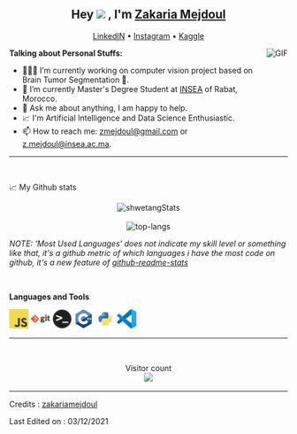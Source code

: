 <h2 align="center">Hey <img src="https://media.giphy.com/media/hvRJCLFzcasrR4ia7z/giphy.gif" width="25px"> , I'm <a href="https://github.com/zakariamejdoul">Zakaria Mejdoul</a></h2>
<p align="center">
  <a href="https://www.linkedin.com/in/zakaria-mejdoul-225204159/in">LinkedIN</a> •
  <a href="https://www.instagram.com/zakaria_mejdoul/">Instagram</a> •
  <a href="https://www.kaggle.com/zakariamejdoul">Kaggle</a>
</p>

<img align="right" height="150rem" alt="GIF" src="https://media4.giphy.com/media/RbDKaczqWovIugyJmW/200w.webp?cid=ecf05e47yrznhyd4w1cnwbe3hlilpmls3c0mrsymhdzmzp5z&rid=200w.webp" />

**Talking about Personal Stuffs:**

- 👨🏽‍💻  I’m currently working on computer vision project based on Brain Tumor Segmentation 🧠.
- 🌱  I’m currently Master's Degree Student at <a href="http://www.insea.ac.ma/">INSEA</a> of Rabat, Morocco. 
- 💬  Ask me about anything, I am happy to help.
- 📈  I'm Artificial Intelligence and Data Science Enthusiastic.
- 📫  How to reach me: zmejdoul@gmail.com or z.mejdoul@insea.ac.ma.

***

 <br>

📈 My Github stats <br />
<p align="center">
  <img src="https://github-readme-stats.vercel.app/api?username=zakariamejdoul&theme=dark&show_icons=true" alt="shwetangStats" />  
  <br />
  <br />
  <img src="https://github-readme-stats.vercel.app/api/top-langs/?username=zakariamejdoul&layout=compact&theme=dark" alt="top-langs" />
</p>

*NOTE: 'Most Used Languages' does not indicate my skill level or something like that, it's a github metric of which languages i have the most code on github, it's a new feature of [github-readme-stats](https://github.com/anuraghazra/github-readme-stats)*

<br>

**Languages and Tools**

<code><img height="35rem" src="https://raw.githubusercontent.com/github/explore/80688e429a7d4ef2fca1e82350fe8e3517d3494d/topics/javascript/javascript.png"></code>
<code><img height="35rem" src="https://raw.githubusercontent.com/github/explore/80688e429a7d4ef2fca1e82350fe8e3517d3494d/topics/git/git.png"></code>
<code><img height="35rem" src="https://raw.githubusercontent.com/github/explore/80688e429a7d4ef2fca1e82350fe8e3517d3494d/topics/terminal/terminal.png"></code>
<code><img height="35rem" src="https://raw.githubusercontent.com/github/explore/80688e429a7d4ef2fca1e82350fe8e3517d3494d/topics/cpp/cpp.png"></code>
<code><img height="35rem" src="https://raw.githubusercontent.com/github/explore/80688e429a7d4ef2fca1e82350fe8e3517d3494d/topics/python/python.png"></code>
<code><img alt="Visual Studio Code" height="35rem" src="https://raw.githubusercontent.com/github/explore/80688e429a7d4ef2fca1e82350fe8e3517d3494d/topics/visual-studio-code/visual-studio-code.png" /></code>


***

<br />

<p align="center"> 
  Visitor count<br>
  <img src="https://profile-counter.glitch.me/zakariamejdoul/count.svg" />
</p>

-----
Credits : [zakariamejdoul](https://github.com/zakariamejdoul)

Last Edited on : 03/12/2021
